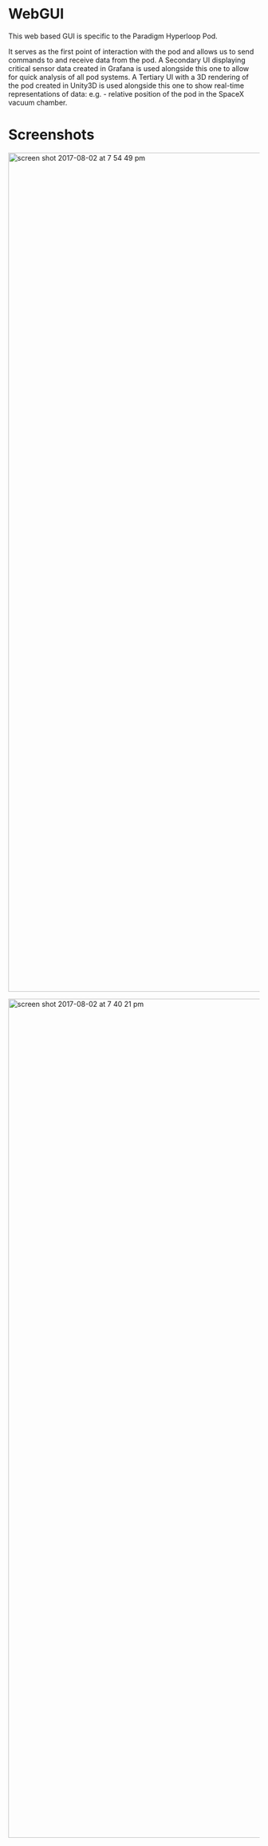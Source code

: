# WebGUI

This web based GUI is specific to the Paradigm Hyperloop Pod. 

It serves as the first point of interaction with the pod and allows us to send commands to and receive data from the pod.
A Secondary UI displaying critical sensor data created in Grafana is used alongside this one to allow for quick analysis of all pod systems.
A Tertiary UI with a 3D rendering of the pod created in Unity3D is used alongside this one to show real-time representations of data: e.g. - relative position of the pod in the SpaceX vacuum chamber. 
 
# Screenshots

<img width="1680" alt="screen shot 2017-08-02 at 7 54 49 pm" 
src="https://user-images.githubusercontent.com/24739064/28900067-7c264078-77bc-11e7-98f4-e2111d5a77d4.png">

<img width="1680" alt="screen shot 2017-08-02 at 7 40 21 pm" 
src="https://user-images.githubusercontent.com/24739064/28900011-191aa230-77bc-11e7-9e13-8dd2946c6afe.png">
